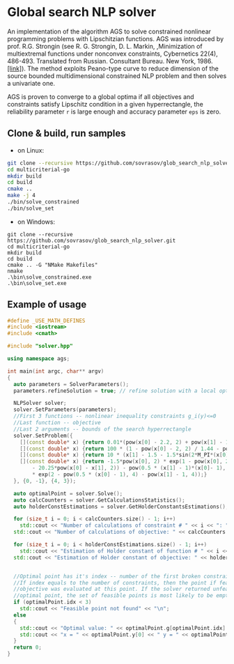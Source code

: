 # Global search NLP solver

An implementation of the algorithm AGS to solve constrained nonlinear programming problems with Lipschitzian functions. AGS was introduced by prof. R.G. Strongin (see R. G. Strongin, D. L. Markin, ,Minimization of multiextremal functions under nonconvex constraints, Cybernetics 22(4), 486-493. Translated from Russian. Consultant Bureau. New York, 1986. [[link]][paper]). The method exploits Peano-type curve to reduce dimension of the source bounded multidimensional constrained NLP problem and then solves a univariate one.

AGS is proven to converge to a global optima if all objectives and constraints satisfy Lipschitz condition in a given hyperrectangle, the reliability parameter `r` is large enough and accuracy parameter `eps` is zero.

## Clone & build, run samples
- on Linux:
```bash
git clone --recursive https://github.com/sovrasov/glob_search_nlp_solver.git
cd multicriterial-go
mkdir build
cd build
cmake ..
make -j 4
./bin/solve_constrained
./bin/solve_set
```
- on Windows:
```batch
git clone --recursive https://github.com/sovrasov/glob_search_nlp_solver.git
cd multicriterial-go
mkdir build
cd build
cmake .. -G "NMake Makefiles"
nmake
.\bin\solve_constrained.exe
.\bin\solve_set.exe
```
[paper]: https://www.tandfonline.com/doi/abs/10.1080/17442508908833568?journalCode=gssr19

## Example of usage
```C++
#define _USE_MATH_DEFINES
#include <iostream>
#include <cmath>

#include "solver.hpp"

using namespace ags;

int main(int argc, char** argv)
{
  auto parameters = SolverParameters();
  parameters.refineSolution = true; // refine solution with a local optimizer

  NLPSolver solver;
  solver.SetParameters(parameters);
  //First 3 functions -- nonlinear inequality constraints g_i(y)<=0
  //Last function -- objective
  //Last 2 arguments -- bounds of the search hyperrectangle
  solver.SetProblem({
    [](const double* x) {return 0.01*(pow(x[0] - 2.2, 2) + pow(x[1] - 1.2, 2) - 2.25);},
    [](const double* x) {return 100 * (1 - pow(x[0] - 2, 2) / 1.44 - pow(0.5*x[1], 2));},
    [](const double* x) {return 10 * (x[1] - 1.5 - 1.5*sin(2*M_PI*(x[0] - 1.75)));},
    [](const double* x) {return -1.5*pow(x[0], 2) * exp(1 - pow(x[0], 2)
        - 20.25*pow(x[0] - x[1], 2)) - pow(0.5 * (x[1] - 1)*(x[0]- 1), 4)
        * exp(2 - pow(0.5 * (x[0] - 1), 4) - pow(x[1] - 1, 4));}
  }, {0, -1}, {4, 3});

  auto optimalPoint = solver.Solve();
  auto calcCounters = solver.GetCalculationsStatistics();
  auto holderConstEstimations = solver.GetHolderConstantsEstimations();

  for (size_t i = 0; i < calcCounters.size() - 1; i++)
    std::cout << "Number of calculations of constraint # " << i << ": " << calcCounters[i] << "\n";
  std::cout << "Number of calculations of objective: " << calcCounters.back() << "\n";

  for (size_t i = 0; i < holderConstEstimations.size() - 1; i++)
    std::cout << "Estimation of Holder constant of function # " << i << ": " << holderConstEstimations[i] << "\n";
  std::cout << "Estimation of Holder constant of objective: " << holderConstEstimations.back() << "\n";


  //Optimal point has it's index -- number of the first broken constraint
  //If index equals to the number of constraints, then the point if feasible and
  //objective was evaluated at this point. If the solver returned unfeasible
  //optimal point, the set of feasible points is most likely to be empty.
  if (optimalPoint.idx < 3)
    std::cout << "Feasible point not found" << "\n";
  else
  {
    std::cout << "Optimal value: " << optimalPoint.g[optimalPoint.idx] << "\n";
    std::cout << "x = " << optimalPoint.y[0] << " y = " << optimalPoint.y[1] << "\n";
  }
  return 0;
}
```

